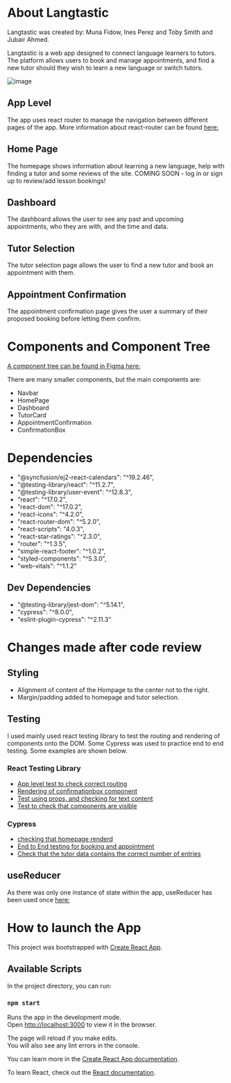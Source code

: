 # About Langtastic
Langtastic was created by: Muna Fidow, Ines Perez and Toby Smith and Jubair Ahmed. 

Langtastic is a web app designed to connect language learners to tutors. The platform allows users to book and manage appointments, and find a new tutor should they wish to learn a new language or switch tutors. 

![image](https://user-images.githubusercontent.com/81474704/126873175-9250e56e-2e01-4b79-8446-c0ae75fb0228.png)

## App Level

The app uses react router to manage the navigation between different pages of the app. More information about react-router can be found [here:](https://reactrouter.com/web/guides/quick-start)

## Home Page

The homepage shows information about learning a new language, help with finding a tutor and some reviews of the site. 
COMING SOON - log in or sign up to review/add lesson bookings!

## Dashboard

The dashboard allows the user to see any past and upcoming appointments, who they are with, and the time and data. 

## Tutor Selection

The tutor selection page allows the user to find a new tutor and book an appointment with them. 

## Appointment Confirmation

The appointment confirmation page gives the user a summary of their proposed booking before letting them confirm.  

# Components and Component Tree

[A component tree can be found in Figma here:](https://www.figma.com/file/uDF5HrQbouWqzKtDLctDEb/Langtastic-Component-Tree?node-id=0%3A1)

There are many smaller components, but the main components are:
- Navbar
- HomePage
- Dashboard
- TutorCard
- AppointmentConfirmation
- ConfirmationBox

# Dependencies
  -  "@syncfusion/ej2-react-calendars": "^19.2.46",
  - "@testing-library/react": "^11.2.7",
  - "@testing-library/user-event": "^12.8.3",
  -  "react": "^17.0.2",
  -  "react-dom": "^17.0.2",
  -  "react-icons": "^4.2.0",
  -  "react-router-dom": "^5.2.0",
  -  "react-scripts": "4.0.3",
  -  "react-star-ratings": "^2.3.0",
  -  "router": "^1.3.5",
  -  "simple-react-footer": "^1.0.2",
  -  "styled-components": "^5.3.0",
  -  "web-vitals": "^1.1.2"
  
## Dev Dependencies
  -  "@testing-library/jest-dom": "^5.14.1",
  -  "cypress": "^8.0.0",
  -  "eslint-plugin-cypress": "^2.11.3"  

# Changes made after code review

## Styling
- Alignment of content of the Hompage to the center not to the right. 
- Margin/padding added to homepage and tutor selection. 

## Testing

I used mainly used react testing library to test the routing and rendering of components onto the DOM. Some Cypress was used to practice end to end testing. 
Some examples are shown below. 

### React Testing Library
- [App level test to check correct routing](https://github.com/SchoolOfCode/w15_collaborative-react-project-langtastic-group-a/blob/natpinnock-testing-and-documentation/langtastic/src/components/App/app.test.js)
- [Rendering of confirmationbox component](https://github.com/SchoolOfCode/w15_collaborative-react-project-langtastic-group-a/blob/natpinnock-testing-and-documentation/langtastic/src/components/Appointment_Confirmation/confirmationbox.test.js)
- [Test using props, and checking for text content](https://github.com/SchoolOfCode/w15_collaborative-react-project-langtastic-group-a/blob/natpinnock-testing-and-documentation/langtastic/src/components/NavBar/Title/title.test.js)
- [Test to check that components are visible](https://github.com/SchoolOfCode/w15_collaborative-react-project-langtastic-group-a/blob/natpinnock-testing-and-documentation/langtastic/src/components/Tutorselection/Tutorcard/tutorcard.test.js)

### Cypress
- [checking that homepage renderd](https://github.com/SchoolOfCode/w15_collaborative-react-project-langtastic-group-a/blob/natpinnock-testing-and-documentation/langtastic/cypress/integration/init.spec.js)
- [End to End testing for booking and appointment](https://github.com/SchoolOfCode/w15_collaborative-react-project-langtastic-group-a/blob/natpinnock-testing-and-documentation/langtastic/cypress/integration/homepage.spec.js)
- [Check that the tutor data contains the correct number of entries](https://github.com/SchoolOfCode/w15_collaborative-react-project-langtastic-group-a/blob/natpinnock-testing-and-documentation/langtastic/cypress/integration/tutors.spec.js)

## useReducer
As there was only one instance of state within the app, useReducer has been used once [here:](https://github.com/SchoolOfCode/w15_collaborative-react-project-langtastic-group-a/blob/natpinnock-testing-and-documentation/langtastic/src/components/Appointment_Confirmation/Confirmationbox.js) 

# How to launch the App

This project was bootstrapped with [Create React App](https://github.com/facebook/create-react-app).

## Available Scripts

In the project directory, you can run:

### `npm start`

Runs the app in the development mode.\
Open [http://localhost:3000](http://localhost:3000) to view it in the browser.

The page will reload if you make edits.\
You will also see any lint errors in the console.

You can learn more in the [Create React App documentation](https://facebook.github.io/create-react-app/docs/getting-started).

To learn React, check out the [React documentation](https://reactjs.org/).

